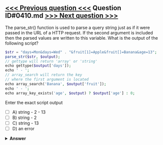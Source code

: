 [<<< Previous question <<<](0409.md)   Question ID#0410.md   [>>> Next question >>>](0411.md)
---

The parse_str() function is used to parse a query string just as if it were passed in the URL of a HTTP request. If the second argument is included then the parsed values are written to this variable. What is the output of the following script?

```php
$str = "days=Mon&days=Wed" . "&fruit[1]=Apple&fruit[]=Banana&age=13";
parse_str($str, $output);
// gettype will return 'array' or 'string'
echo gettype($output['days']);
echo ' - ';
// array_search will return the key
// where the first argument is located
echo array_search('Banana', $output['fruit']);
echo ' - ';
echo array_key_exists('age', $output) ? $output['age'] : 0;
```
Enter the exact script output

- [ ] A) string - 2 - 13
- [ ] B) string - 2
- [ ] C) string - 13
- [ ] D) an error

<details><summary><b>Answer</b></summary>
<p>
  Answer: <strong>A</strong>
</p>
</details>
